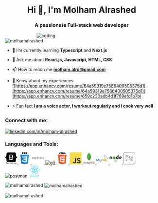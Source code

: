<h1 align="center">Hi 👋, I'm Molham Alrashed</h1>
<h3 align="center">A passionate Full-stack web developer</h3>
<image align="right" alt="coding" width="400" src="https://res.cloudinary.com/dtb1hpuil/image/upload/v1703361640/aaa_cef5t2.jpg"></image>

<p align="left"> <img src="https://komarev.com/ghpvc/?username=molhamalrashed&label=Profile%20views&color=0e75b6&style=flat" alt="molhamalrashed" /> </p>

- 🌱 I’m currently learning **Typescript** and **Next.js**

- 💬 Ask me about **React.js, Javascript, HTML, CSS**

- 📫 How to reach me **molham.alrd@gmail.com**

- 📄 Know about my experiences [[https://app.enhancv.com/resume/64a59319e7586400505375d1](https://app.enhancv.com/resume/64a59319e7586400505375d1)](https://app.enhancv.com/resume/659c230adb4d1f769efd1b7b)

- ⚡ Fun fact **I am a voice actor, I workout regularly and I cook very well**

<h3 align="left">Connect with me:</h3>
<p align="left">
<a href="https://linkedin.com/in/linkedin.com/in/molham-alrashed" target="blank"><img align="center" src="https://raw.githubusercontent.com/rahuldkjain/github-profile-readme-generator/master/src/images/icons/Social/linked-in-alt.svg" alt="linkedin.com/in/molham-alrashed" height="30" width="40" /></a>
</p>

<h3 align="left">Languages and Tools:</h3>
<p align="left"> <a href="https://getbootstrap.com" target="_blank" rel="noreferrer"> <img src="https://raw.githubusercontent.com/devicons/devicon/master/icons/bootstrap/bootstrap-plain-wordmark.svg" alt="bootstrap" width="40" height="40"/> </a> <a href="https://www.w3schools.com/css/" target="_blank" rel="noreferrer"> <img src="https://raw.githubusercontent.com/devicons/devicon/master/icons/css3/css3-original-wordmark.svg" alt="css3" width="40" height="40"/> </a> <a href="https://expressjs.com" target="_blank" rel="noreferrer"> <img src="https://raw.githubusercontent.com/devicons/devicon/master/icons/express/express-original-wordmark.svg" alt="express" width="40" height="40"/> </a> <a href="https://git-scm.com/" target="_blank" rel="noreferrer"> <img src="https://www.vectorlogo.zone/logos/git-scm/git-scm-icon.svg" alt="git" width="40" height="40"/> </a> <a href="https://www.w3.org/html/" target="_blank" rel="noreferrer"> <img src="https://raw.githubusercontent.com/devicons/devicon/master/icons/html5/html5-original-wordmark.svg" alt="html5" width="40" height="40"/> </a> <a href="https://developer.mozilla.org/en-US/docs/Web/JavaScript" target="_blank" rel="noreferrer"> <img src="https://raw.githubusercontent.com/devicons/devicon/master/icons/javascript/javascript-original.svg" alt="javascript" width="40" height="40"/> </a> <a href="https://www.mongodb.com/" target="_blank" rel="noreferrer"> <img src="https://raw.githubusercontent.com/devicons/devicon/master/icons/mongodb/mongodb-original-wordmark.svg" alt="mongodb" width="40" height="40"/> </a> <a href="https://www.mysql.com/" target="_blank" rel="noreferrer"> <img src="https://raw.githubusercontent.com/devicons/devicon/master/icons/mysql/mysql-original-wordmark.svg" alt="mysql" width="40" height="40"/> </a> <a href="https://nodejs.org" target="_blank" rel="noreferrer"> <img src="https://raw.githubusercontent.com/devicons/devicon/master/icons/nodejs/nodejs-original-wordmark.svg" alt="nodejs" width="40" height="40"/> </a> <a href="https://www.photoshop.com/en" target="_blank" rel="noreferrer"> <img src="https://raw.githubusercontent.com/devicons/devicon/master/icons/photoshop/photoshop-line.svg" alt="photoshop" width="40" height="40"/> </a> <a href="https://postman.com" target="_blank" rel="noreferrer"> <img src="https://www.vectorlogo.zone/logos/getpostman/getpostman-icon.svg" alt="postman" width="40" height="40"/> </a> <a href="https://reactjs.org/" target="_blank" rel="noreferrer"> <img src="https://raw.githubusercontent.com/devicons/devicon/master/icons/react/react-original-wordmark.svg" alt="react" width="40" height="40"/> </a> </p>

<p><img align="left" src="https://github-readme-stats.vercel.app/api/top-langs?username=molhamalrashed&show_icons=true&locale=en&layout=compact" alt="molhamalrashed" /></p>

<p>&nbsp;<img align="center" src="https://github-readme-stats.vercel.app/api?username=molhamalrashed&show_icons=true&locale=en" alt="molhamalrashed" /></p>

<p><img align="center" src="https://github-readme-streak-stats.herokuapp.com/?user=molhamalrashed&" alt="molhamalrashed" /></p>
